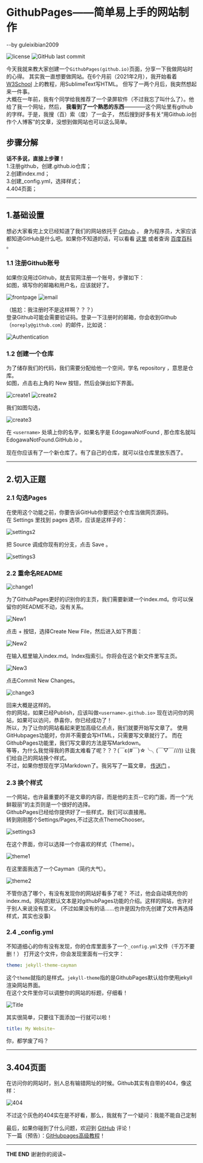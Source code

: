 # GithubPages——简单易上手的网站制作
--by guleixibian2009  

![license](https://img.shields.io/github/license/guleixibian2009/guleixibian2009.github.io)
![GitHub last commit](https://img.shields.io/github/last-commit/guleixibian2009/guleixibian2009.github.io)  

今天我就来教大家创建一个`GithubPages(github.io)`页面，分享一下我做网站时的心得。
其实我一直想要做网站。在6个月前（2021年2月），我开始看着 [W3School](https://www.w3school.com.cn/)
上的教程，用SublimeText写HTML。
但写了一两个月后，我突然想起来一件事。  
大概在一年前，我有个同学给我推荐了一个录屏软件（不过我忘了叫什么了）。他给了我一个网址，然后，
__我看到了一个熟悉的东西__————这个网址里有github的字样。于是，我搜（百）索（度）了一会子，
然后搜到好多有关“用Github.io创作个人博客”的文章，没想到做网站也可以这么简单。

## 步骤分解
__话不多说，直接上步骤！__    
1.注册github，创建<username>.github.io仓库；  
2.创建index.md；  
3.创建_config.yml，选择样式；  
4.404页面；

___
## 1.基础设置
想必大家看完上文已经知道了我们的网站依托于 [Github](https://github.com/) 。
身为程序员，大家应该都知道GitHub是什么吧。如果你不知道的话，可以看看 [这里](https://guleixibian2009.github.io/Code/Github/) 
或者查询 [百度百科](https://baike.baidu.com/item/Github) 。

### 1.1 注册Github账号
如果你没用过Github，就去官网注册一个账号，步骤如下：  
如图，填写你的邮箱和用户名，应该就好了。

![frontpage](https://guleixibian2009.github.io/Source/Pics/Code/Github/01/frontpage.png)
![email](https://guleixibian2009.github.io/Source/Pics/Code/Github/01/email.png)

（尴尬：我注册时不是这样啊？？？）  
登录Github可能会需要验证码。登录一下注册时的邮箱，你会收到Github（`noreply@github.com`）的邮件，比如说：

![Authentication](https://guleixibian2009.github.io/Source/Pics/Code/Github/01/Authentication.png)

### 1.2 创建一个仓库
为了储存我们的代码，我们需要分配给他一个空间，学名 repository ，意思是仓库。  
如图，点击右上角的 New 按钮，然后会弹出如下界面。

![create1](https://guleixibian2009.github.io/Source/Pics/Code/Github/01/create1.png)
![create2](https://guleixibian2009.github.io/Source/Pics/Code/Github/01/create2.png)

我们如图勾选，

![create3](https://guleixibian2009.github.io/Source/Pics/Code/Github/01/create3.png)

在 `<username>` 处填上你的名字，如果名字是 EdogawaNotFound , 那仓库名就叫  
EdogawaNotFound.GitHub.io 。 

现在你应该有了一个新仓库了。有了自己的仓库，就可以往仓库里放东西了。

___
## 2.切入正题

### 2.1 勾选Pages

在使用这个功能之前，你要告诉GitHub你要把这个仓库当做网页源码。  
在 Settings 里找到 pages 选项，应该是这样子的：

![settings2](https://guleixibian2009.github.io/Source/Pics/Code/Github/01/settings2.png)

把 Source 调成你现有的分支，点击 Save 。  

![settings3](https://guleixibian2009.github.io/Source/Pics/Code/Github/01/settings3.png)

### 2.2 重命名README

![change1](https://guleixibian2009.github.io/Source/Pics/Code/Github/01/change1.png)

为了GithubPages更好的识别你的主页，我们需要新建一个index.md。你可以保留你的README不动，没有关系。

![New1](https://guleixibian2009.github.io/Source/Pics/Code/Github/01/New1.png)

点击 + 按钮，选择Create New File，然后进入如下界面：

![New2](https://guleixibian2009.github.io/Source/Pics/Code/Github/01/New2.png)

在输入框里输入index.md。Index指索引。你将会在这个新文件里写主页。

![New3](https://guleixibian2009.github.io/Source/Pics/Code/Github/01/New3.png)

点击Commit New Changes。

![change3](https://guleixibian2009.github.io/Source/Pics/Code/Github/01/change3.png)

回来大概是这样的。  
你的网站，如果已经Publish，应该叫做`<username>.github.io>`
现在访问你的网站，如果可以访问，恭喜你，你已经成功了！   
所以，为了让你的网站看起来更加高级亿点点，我们就要开始写文章了。
使用GitHubpages功能时，你并不需要会写HTML，只需要写文章就行了。 而在GithubPages功能里，我们写文章的方法是写Markdown。  
等等，为什么我觉得我的界面太难看了呢？？？(￣ε(#￣)☆╰╮(￣▽￣///))
让我们给自己的网站换个样式。  
不过，如果你想现在学习Markdown了。我另写了一篇文章， [传送门](https://guleixibian2009.github.io/Code/Markdown/01/) 。  

### 2.3 换个样式

一个网站，也许最重要的不是文章的内容，而是他的主页--它的门面，而一个“光鲜靓丽”的主页则是一个很好的选择。  
GithubPages已经给你提供好了一些样式，我们可以直接用。  
转到刚刚那个Settings/Pages,不过这次点ThemeChooser。

![settings3](https://guleixibian2009.github.io/Source/Pics/Code/Github/01/settings3.png)

在这个界面，你可以选择一个你喜欢的样式（Theme）。

![theme1](https://guleixibian2009.github.io/Source/Pics/Code/Github/01/theme1.png)

在这里面我选了一个Cayman（简约大气）。

![theme2](https://guleixibian2009.github.io/Source/Pics/Code/Github/01/theme2.png)

不管你选了哪个，有没有发现你的网站好看多了呢？ 
不过，他会自动填充你的index.md。网站的默认文本是对githubPages功能的介绍。这样的网站，也许对于别人来说没有意义。
(不过如果没有的话......也许是因为你先创建了文件再选择样式，其实也没事)  

### 2.4 _config.yml
不知道细心的你有没有发现，你的仓库里面多了一个`_config.yml`文件（千万不要删！）
打开这个文件，你会发现里面有一行文字：
```yml
theme: jekyll-theme-cayman
```
这个`theme`就指的是样式。`jekyll-theme`指的是GithubPages默认给你使用jekyll渲染网站界面。  
在这个文件里你可以调整你的网站的标题，仔细看！

![Title](https://guleixibian2009.github.io/Source/Pics/Code/Github/01/Title.png)

其实很简单，只要往下面添加一行就可以啦！
```yml
title: My Website~
```
你，都学废了吗？

___
## 3.404页面
在访问你的网站时，别人总有输错网址的时候。Github其实有自带的404，像这样：

![404](https://guleixibian2009.github.io/Source/Pics/Code/Github/01/404.png)

不过这个灰色的404实在是不好看，那么，我就有了一个疑问：我能不能自己定制

最后，如果你碰到了什么问题，欢迎到 [GitHub](https://github.com/guleixibian2009/guleixibian2009.github.io/issues/2) 评论！  
下一篇（预告）：[GitHubpages高级教程](https://guleixibian2009.github.io/Code/Github/02)！  

___
__THE END__ 谢谢你的阅读~